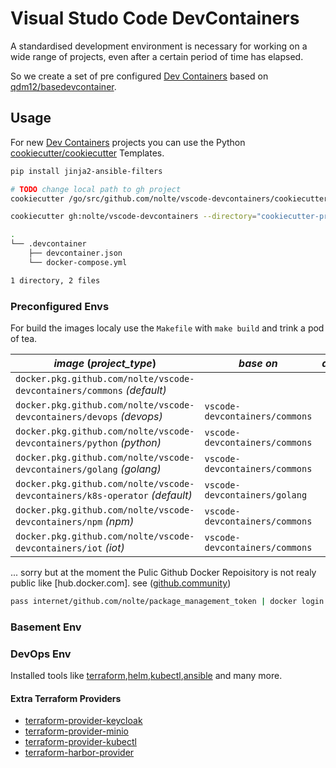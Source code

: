 # Visual Studo Code DevContainers

A standardised development environment is necessary for working on a wide range of projects, even after a certain period of time has elapsed.

So we create a set of pre configured [Dev Containers](https://code.visualstudio.com/docs/remote/containers) based on [qdm12/basedevcontainer](https://github.com/qdm12/basedevcontainer).

## Usage

For new [Dev Containers](https://code.visualstudio.com/docs/remote/containers) projects you can use the Python [cookiecutter/cookiecutter](https://github.com/cookiecutter/cookiecutter) Templates.

```bash
pip install jinja2-ansible-filters

# TODO change local path to gh project
cookiecutter /go/src/github.com/nolte/vscode-devcontainers/cookiecutter-project project_slug="myNextTest" project_type="devops" extra_dockerfile="n"

cookiecutter gh:nolte/vscode-devcontainers --directory="cookiecutter-project" project_slug="helm-gitea" project_type="devops" extra_dockerfile="n"
```

```bash
.
└── .devcontainer
    ├── devcontainer.json
    └── docker-compose.yml

1 directory, 2 files
```

### Preconfigured Envs

For build the images localy use the ``Makefile`` with ``make build`` and trink a pod of tea.

| *image* (*project_type*)                                                        | *base on*                          | *description* |
|---------------------------------------------------------------------------------|------------------------------------|---------------|
| ```docker.pkg.github.com/nolte/vscode-devcontainers/commons``` _(default)_      |                                    |               |
| ```docker.pkg.github.com/nolte/vscode-devcontainers/devops``` _(devops)_        | ```vscode-devcontainers/commons``` |               |
| ```docker.pkg.github.com/nolte/vscode-devcontainers/python``` _(python)_        | ```vscode-devcontainers/commons``` |               |
| ```docker.pkg.github.com/nolte/vscode-devcontainers/golang``` _(golang)_        | ```vscode-devcontainers/commons``` |               |
| ```docker.pkg.github.com/nolte/vscode-devcontainers/k8s-operator``` _(default)_ | ```vscode-devcontainers/golang```  |               |
| ```docker.pkg.github.com/nolte/vscode-devcontainers/npm``` _(npm)_              | ```vscode-devcontainers/commons``` |               |
| ```docker.pkg.github.com/nolte/vscode-devcontainers/iot``` _(iot)_              | ```vscode-devcontainers/commons``` |               |


... sorry but at the moment the Pulic Github Docker Repoisitory is not realy public like [hub.docker.com]. see ([github.community](https://github.community/t5/GitHub-Actions/docker-pull-from-public-GitHub-Package-Registry-fail-with-quot/td-p/32782))

```bash
pass internet/github.com/nolte/package_management_token | docker login docker.pkg.github.com --username nolte --password-stdin
```

### Basement Env

### DevOps Env

Installed tools like [terraform](),[helm](),[kubectl](),[ansible]() and many more.

#### Extra Terraform Providers

* [terraform-provider-keycloak](https://github.com/mrparkers/terraform-provider-keycloak)
* [terraform-provider-minio](https://github.com/aminueza/terraform-provider-minio)
* [terraform-provider-kubectl](https://github.com/gavinbunney/terraform-provider-kubectl)
* [terraform-harbor-provider](https://github.com/BESTSELLER/terraform-harbor-provider)
